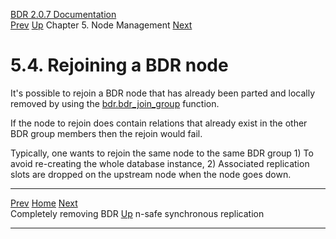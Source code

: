   [BDR 2.0.7 Documentation](README.md)                                                                                                                      
  [Prev](node-management-disabling.md "Completely removing BDR")   [Up](node-management.md)    Chapter 5. Node Management    [Next](node-management-synchronous.md "n-safe synchronous replication")  


# 5.4. Rejoining a BDR node

It\'s possible to rejoin a BDR node that has already been parted and
locally removed by using the
[bdr.bdr_join_group](functions-node-mgmt.md#FUNCTION-BDR-JOIN-GROUP)
function.

If the node to rejoin does contain relations that already exist in the
other BDR group members then the rejoin would fail.

Typically, one wants to rejoin the same node to the same BDR group 1) To
avoid re-creating the whole database instance, 2) Associated replication
slots are dropped on the upstream node when the node goes down.



  ------------------------------------------------------- ------------------------------------------- ---------------------------------------------------------
  [Prev](node-management-disabling.md)        [Home](README.md)        [Next](node-management-synchronous.md)  
  Completely removing BDR                                  [Up](node-management.md)                             n-safe synchronous replication
  ------------------------------------------------------- ------------------------------------------- ---------------------------------------------------------
